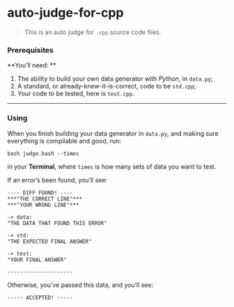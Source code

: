 # auto-judge-for-cpp

>  This is an auto judge for `.cpp` source code files.

### Prerequisites

**You’ll need: **

1. The ability to build your own data generator with *Python*, in `data.py`;
2. A standard, or already-knew-it-is-correct, code to be `std.cpp`;
3. Your code to be tested, here is `test.cpp`.

------

### Using

When you finish building your data generator in `data.py`, and making sure everything is compilable and good, run:

```shell
bash judge.bash --times
```

in your **Terminal**, where `times` is how many sets of data you want to test.

If an error’s been found, you’ll see:

```
---- DIFF FOUND! ----
***"THE CORRECT LINE"***
***"YOUR WRONG LINE"***

-> data:
"THE DATA THAT FOUND THIS ERROR"

-> std:
"THE EXPECTED FINAL ANSWER"

-> test:
"YOUR FINAL ANSWER"

---------------------
```

Otherwise, you’ve passed this data, and you’ll see:

```
----- ACCEPTED! -----
```

